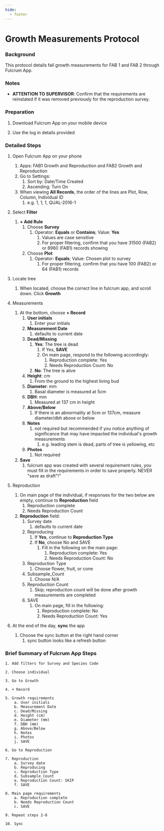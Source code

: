 ```yaml
---
hide:
  - footer
---
```


# Growth Measurements Protocol
### Background
This protocol details fall growth measurements for FAB 1 and FAB 2 through Fulcrum App.

### Notes
- **ATTENTION TO SUPERVISOR**: Confirm that the requirements are reinstated if it was removed previously for the reproduction survey.

### Preparation

1. Download Fulcrum App on your mobile device

2. Use the log in details provided

### Detailed Steps

1. Open Fulcrum App on your phone  
    1.  Apps: FAB1 Growth and Reproduction and FAB2 Growth and Reproduction
    2.  Go to Settings: 
        1. Sort by: Date/Time Created
        2. Ascending: Turn On
    3.  When viewing **All Records**, the order of the lines are Plot, Row, Column, Individual ID  
        1. e.g. 1, 1, 1, QUAL-2016-1  

2. Select **Filter**    
    1. **+ Add Rule**   
        1. Choose **Survey**
            1. Operator: **Equals** or **Contains**; Value: **Yes**
                1. Values are case sensitive
                2. For proper filtering, confirm that you have 31500 (FAB2) or 8960 (FAB1) records showing
        2. Choose **Plot**
            1. Operator: **Equals**; Value: Chosen plot to survey
                1. For proper filtering, confirm that you have 100 (FAB2) or 64 (FAB1) records

3. Locate tree
    1. When located, choose the correct line in fulcrum app, and scroll down. Click **Growth**  

4. Measurements
    1. At the bottom, choose **+ Record**
        1. **User initials**
            1. Enter your initials
        2. **Measurement Date**
            1. defaults to current date
        3. **Dead/Missing**
            1. **Yes**: The tree is dead
                1. If Yes, **SAVE**
                2. On main page, respond to the following accordingly:
                    1. Reproduction complete: Yes
                    2. Needs Reproduction Count: No
            2. **No**: The tree is alive
        4. **Height**: cm
            1. From the ground to the highest living bud
        5. **Diameter**: mm
            1. Basal diameter is measured at 5cm
        6. **DBH**: mm
            1. Measured at 137 cm in height
        7. **Above/Below**
            1. If there is an abnormality at 5cm or 137cm, measure diameter/dbh above or below
        8. **Notes**
            1. not required but recommended if you notice anything of significance that may have impacted the individual's growth measurements
                1. e.g. leading stem is dead, parts of tree is yellowing, etc
        9. **Photos**
            1. Not required
    2. **Save**
        1. fulcrum app was created with several requirement rules, you must fill in the requirements in order to save properly. NEVER "save as draft"!"

5. Reproduction
    1. On main page of the individual, if responses for the two below are empty, continue to **Reproduction** field
        1. Reproduction complete 
        2. Needs Reproduction Count 
    2. **Reproduction** field:
        1. Survey date
            1. defaults to current date
        2. Reproducing
            1. If **Yes**, continue to **Reproduction Type**
            2. If **No**, choose No and SAVE
                1. Fill in the following on the main page:
                    1. Reproduction complete: Yes
                    2. Needs Reproduction Count: No 
        3. Reproduction Type
            1. Choose flower, fruit, or cone
        4. Subsample_Count
            1. Choose N/A
        5. Reproduction Count
            1. Skip; reproduction count will be done after growth measurements are completed
        6. SAVE
            1. On main page, fill in the following:
                1. Reproduction complete: No 
                2. Needs Reproduction Count: Yes 
            
6. At the end of the day, **sync** the app
    1. Choose the sync button at the right hand corner
        1. sync button looks like a refresh button
            
### Brief Summary of Fulcrum App Steps
```
1. Add filters for Survey and Species Code

2. Choose individual

3. Go to Growth

4. + Record

5. Growth requirements
    a. User initials
    b. Measurement Date
    c. Dead/Missing
    d. Height (cm)
    e. Diameter (mm)
    f. DBH (mm)
    g. Above/Below
    h. Notes
    i. Photos
    j. SAVE

6. Go to Reproduction

7. Reproduction   
    a. Survey date
    b. Reproducing
    c. Reproduction Type
    d. Subsample_Count
    e. Reproduction Count: SKIP
    f. SAVE

8. Main page requirements
    a. Reproduction complete
    b. Needs Reproduction Count
    c. SAVE
    
9. Repeat steps 2-8

10. Sync
```

